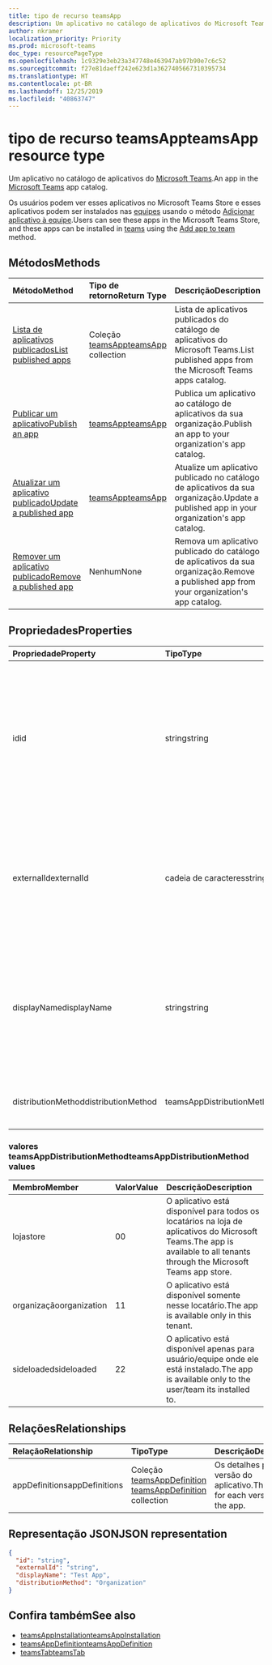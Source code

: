 ```yaml
---
title: tipo de recurso teamsApp
description: Um aplicativo no catálogo de aplicativos do Microsoft Teams.
author: nkramer
localization_priority: Priority
ms.prod: microsoft-teams
doc_type: resourcePageType
ms.openlocfilehash: 1c9329e3eb23a347748e463947ab97b90e7c6c52
ms.sourcegitcommit: f27e81daeff242e623d1a3627405667310395734
ms.translationtype: HT
ms.contentlocale: pt-BR
ms.lasthandoff: 12/25/2019
ms.locfileid: "40863747"
---
```

# <a name="teamsapp-resource-type"></a><span data-ttu-id="3e976-103">tipo de recurso teamsApp</span><span class="sxs-lookup"><span data-stu-id="3e976-103">teamsApp resource type</span></span>



<span data-ttu-id="3e976-104">Um aplicativo no catálogo de aplicativos do [Microsoft Teams](teams-api-overview.md).</span><span class="sxs-lookup"><span data-stu-id="3e976-104">An app in the [Microsoft Teams](teams-api-overview.md) app catalog.</span></span>

<span data-ttu-id="3e976-105">Os usuários podem ver esses aplicativos no Microsoft Teams Store e esses aplicativos podem ser instalados nas [equipes](team.md) usando o método [Adicionar aplicativo à equipe](../api/teamsappinstallation-add.md).</span><span class="sxs-lookup"><span data-stu-id="3e976-105">Users can see these apps in the Microsoft Teams Store, and these apps can be installed in [teams](team.md) using the [Add app to team](../api/teamsappinstallation-add.md) method.</span></span>

## <a name="methods"></a><span data-ttu-id="3e976-106">Métodos</span><span class="sxs-lookup"><span data-stu-id="3e976-106">Methods</span></span>

| <span data-ttu-id="3e976-107">Método</span><span class="sxs-lookup"><span data-stu-id="3e976-107">Method</span></span>       | <span data-ttu-id="3e976-108">Tipo de retorno</span><span class="sxs-lookup"><span data-stu-id="3e976-108">Return Type</span></span>  |<span data-ttu-id="3e976-109">Descrição</span><span class="sxs-lookup"><span data-stu-id="3e976-109">Description</span></span>|
|:---------------|:--------|:----------|
|[<span data-ttu-id="3e976-110">Lista de aplicativos publicados</span><span class="sxs-lookup"><span data-stu-id="3e976-110">List published apps</span></span>](../api/teamsapp-list.md) | <span data-ttu-id="3e976-111">Coleção [teamsApp](teamsapp.md)</span><span class="sxs-lookup"><span data-stu-id="3e976-111">[teamsApp](teamsapp.md) collection</span></span> | <span data-ttu-id="3e976-112">Lista de aplicativos publicados do catálogo de aplicativos do Microsoft Teams.</span><span class="sxs-lookup"><span data-stu-id="3e976-112">List published apps from the Microsoft Teams apps catalog.</span></span>|
|[<span data-ttu-id="3e976-113">Publicar um aplicativo</span><span class="sxs-lookup"><span data-stu-id="3e976-113">Publish an app</span></span>](../api/teamsapp-publish.md) | [<span data-ttu-id="3e976-114">teamsApp</span><span class="sxs-lookup"><span data-stu-id="3e976-114">teamsApp</span></span>](teamsapp.md) | <span data-ttu-id="3e976-115">Publica um aplicativo ao catálogo de aplicativos da sua organização.</span><span class="sxs-lookup"><span data-stu-id="3e976-115">Publish an app to your organization's app catalog.</span></span>|
|[<span data-ttu-id="3e976-116">Atualizar um aplicativo publicado</span><span class="sxs-lookup"><span data-stu-id="3e976-116">Update a published app</span></span>](../api/teamsapp-update.md) | [<span data-ttu-id="3e976-117">teamsApp</span><span class="sxs-lookup"><span data-stu-id="3e976-117">teamsApp</span></span>](teamsapp.md) | <span data-ttu-id="3e976-118">Atualize um aplicativo publicado no catálogo de aplicativos da sua organização.</span><span class="sxs-lookup"><span data-stu-id="3e976-118">Update a published app in your organization's app catalog.</span></span>|
|[<span data-ttu-id="3e976-119">Remover um aplicativo publicado</span><span class="sxs-lookup"><span data-stu-id="3e976-119">Remove a published app</span></span>](../api/teamsapp-delete.md) | <span data-ttu-id="3e976-120">Nenhum</span><span class="sxs-lookup"><span data-stu-id="3e976-120">None</span></span> | <span data-ttu-id="3e976-121">Remova um aplicativo publicado do catálogo de aplicativos da sua organização.</span><span class="sxs-lookup"><span data-stu-id="3e976-121">Remove a published app from your organization's app catalog.</span></span>|

## <a name="properties"></a><span data-ttu-id="3e976-122">Propriedades</span><span class="sxs-lookup"><span data-stu-id="3e976-122">Properties</span></span>

| <span data-ttu-id="3e976-123">Propriedade</span><span class="sxs-lookup"><span data-stu-id="3e976-123">Property</span></span>            | <span data-ttu-id="3e976-124">Tipo</span><span class="sxs-lookup"><span data-stu-id="3e976-124">Type</span></span>     | <span data-ttu-id="3e976-125">Descrição</span><span class="sxs-lookup"><span data-stu-id="3e976-125">Description</span></span> |
|:------------------- |:-------- |:----------- |
| <span data-ttu-id="3e976-126">id</span><span class="sxs-lookup"><span data-stu-id="3e976-126">id</span></span>                  | <span data-ttu-id="3e976-127">string</span><span class="sxs-lookup"><span data-stu-id="3e976-127">string</span></span>   | <span data-ttu-id="3e976-128">A ID do aplicativo gerada no catálogo de aplicativos (diferente da ID fornecida pelo desenvolvedor em [pacote de aplicativos compactados do Microsoft Teams](/microsoftteams/platform/concepts/apps/apps-package).</span><span class="sxs-lookup"><span data-stu-id="3e976-128">The catalog app's generated app ID (different from the developer-provided ID in the [Microsoft Teams zip app package](/microsoftteams/platform/concepts/apps/apps-package).</span></span> |
| <span data-ttu-id="3e976-129">externalId</span><span class="sxs-lookup"><span data-stu-id="3e976-129">externalId</span></span>          | <span data-ttu-id="3e976-130">cadeia de caracteres</span><span class="sxs-lookup"><span data-stu-id="3e976-130">string</span></span>   | <span data-ttu-id="3e976-131">A ID do catálogo fornecido pelo desenvolvedor do aplicativo do [pacote de aplicativos compactados do Microsoft Teams](/microsoftteams/platform/concepts/apps/apps-package).</span><span class="sxs-lookup"><span data-stu-id="3e976-131">The ID of the catalog provided by the app developer in the [Microsoft Teams zip app package](/microsoftteams/platform/concepts/apps/apps-package).</span></span> |
| <span data-ttu-id="3e976-132">displayName</span><span class="sxs-lookup"><span data-stu-id="3e976-132">displayName</span></span>                | <span data-ttu-id="3e976-133">string</span><span class="sxs-lookup"><span data-stu-id="3e976-133">string</span></span>   | <span data-ttu-id="3e976-134">O nome do catálogo de aplicativos fornecido pelo desenvolvedor do aplicativo no [pacote de aplicativos compactados do Microsoft Teams](/microsoftteams/platform/concepts/apps/apps-package).</span><span class="sxs-lookup"><span data-stu-id="3e976-134">The name of the catalog app provided by the app developer in the [Microsoft Teams zip app package](/microsoftteams/platform/concepts/apps/apps-package).</span></span> |
| <span data-ttu-id="3e976-135">distributionMethod</span><span class="sxs-lookup"><span data-stu-id="3e976-135">distributionMethod</span></span>  | <span data-ttu-id="3e976-136">teamsAppDistributionMethod</span><span class="sxs-lookup"><span data-stu-id="3e976-136">teamsAppDistributionMethod</span></span>     | <span data-ttu-id="3e976-137">O método de distribuição para o aplicativo.</span><span class="sxs-lookup"><span data-stu-id="3e976-137">The method of distribution for the app.</span></span> |

### <a name="teamsappdistributionmethod-values"></a><span data-ttu-id="3e976-138">valores teamsAppDistributionMethod</span><span class="sxs-lookup"><span data-stu-id="3e976-138">teamsAppDistributionMethod values</span></span>

|<span data-ttu-id="3e976-139">Membro</span><span class="sxs-lookup"><span data-stu-id="3e976-139">Member</span></span>|<span data-ttu-id="3e976-140">Valor</span><span class="sxs-lookup"><span data-stu-id="3e976-140">Value</span></span>|<span data-ttu-id="3e976-141">Descrição</span><span class="sxs-lookup"><span data-stu-id="3e976-141">Description</span></span>|
|:---|:---|:---|
|<span data-ttu-id="3e976-142">loja</span><span class="sxs-lookup"><span data-stu-id="3e976-142">store</span></span>|<span data-ttu-id="3e976-143">0</span><span class="sxs-lookup"><span data-stu-id="3e976-143">0</span></span>| <span data-ttu-id="3e976-144">O aplicativo está disponível para todos os locatários na loja de aplicativos do Microsoft Teams.</span><span class="sxs-lookup"><span data-stu-id="3e976-144">The app is available to all tenants through the Microsoft Teams app store.</span></span>|
|<span data-ttu-id="3e976-145">organização</span><span class="sxs-lookup"><span data-stu-id="3e976-145">organization</span></span>|<span data-ttu-id="3e976-146">1</span><span class="sxs-lookup"><span data-stu-id="3e976-146">1</span></span>|<span data-ttu-id="3e976-147">O aplicativo está disponível somente nesse locatário.</span><span class="sxs-lookup"><span data-stu-id="3e976-147">The app is available only in this tenant.</span></span>|
|<span data-ttu-id="3e976-148">sideloaded</span><span class="sxs-lookup"><span data-stu-id="3e976-148">sideloaded</span></span>|<span data-ttu-id="3e976-149">2</span><span class="sxs-lookup"><span data-stu-id="3e976-149">2</span></span>|<span data-ttu-id="3e976-150">O aplicativo está disponível apenas para usuário/equipe onde ele está instalado.</span><span class="sxs-lookup"><span data-stu-id="3e976-150">The app is available only to the user/team its installed to.</span></span>|

## <a name="relationships"></a><span data-ttu-id="3e976-151">Relações</span><span class="sxs-lookup"><span data-stu-id="3e976-151">Relationships</span></span>

| <span data-ttu-id="3e976-152">Relação</span><span class="sxs-lookup"><span data-stu-id="3e976-152">Relationship</span></span> | <span data-ttu-id="3e976-153">Tipo</span><span class="sxs-lookup"><span data-stu-id="3e976-153">Type</span></span>   | <span data-ttu-id="3e976-154">Descrição</span><span class="sxs-lookup"><span data-stu-id="3e976-154">Description</span></span> |
|:---------------|:--------|:----------|
|<span data-ttu-id="3e976-155">appDefinitions</span><span class="sxs-lookup"><span data-stu-id="3e976-155">appDefinitions</span></span>|<span data-ttu-id="3e976-156">Coleção [teamsAppDefinition](teamsappdefinition.md) </span><span class="sxs-lookup"><span data-stu-id="3e976-156">[teamsAppDefinition](teamsappdefinition.md) collection</span></span>| <span data-ttu-id="3e976-157">Os detalhes para cada versão do aplicativo.</span><span class="sxs-lookup"><span data-stu-id="3e976-157">The details for each version of the app.</span></span> |

## <a name="json-representation"></a><span data-ttu-id="3e976-158">Representação JSON</span><span class="sxs-lookup"><span data-stu-id="3e976-158">JSON representation</span></span>

<!-- {
  "blockType": "resource",
  "@odata.type": "microsoft.graph.teamsApp",
  "baseType": "microsoft.graph.entity"
}-->

```json
{
  "id": "string",
  "externalId": "string",
  "displayName": "Test App",
  "distributionMethod": "Organization"
}
```

## <a name="see-also"></a><span data-ttu-id="3e976-159">Confira também</span><span class="sxs-lookup"><span data-stu-id="3e976-159">See also</span></span>

- [<span data-ttu-id="3e976-160">teamsAppInstallation</span><span class="sxs-lookup"><span data-stu-id="3e976-160">teamsAppInstallation</span></span>](teamsappinstallation.md)
- [<span data-ttu-id="3e976-161">teamsAppDefinition</span><span class="sxs-lookup"><span data-stu-id="3e976-161">teamsAppDefinition</span></span>](teamsappdefinition.md)
- [<span data-ttu-id="3e976-162">teamsTab</span><span class="sxs-lookup"><span data-stu-id="3e976-162">teamsTab</span></span>](../resources/teamstab.md)

<!-- uuid: 8fcb5dbc-d5aa-4681-8e31-b001d5168d79
2015-10-25 14:57:30 UTC -->
<!-- {
  "type": "#page.annotation",
  "description": "teamsApp resource",
  "keywords": "",
  "section": "documentation",
  "tocPath": ""
}-->

